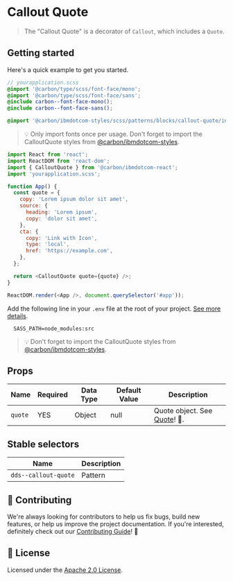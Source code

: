 # Callout Quote

> The "Callout Quote" is a decorator of `Callout`, which includes a `Quote`.

## Getting started

Here's a quick example to get you started.

```scss
// yourapplication.scss
@import '@carbon/type/scss/font-face/mono';
@import '@carbon/type/scss/font-face/sans';
@include carbon--font-face-mono();
@include carbon--font-face-sans();

@import '@carbon/ibmdotcom-styles/scss/patterns/blocks/callout-quote/index';
```

> 💡 Only import fonts once per usage. Don't forget to import the CalloutQuote
> styles from
> [@carbon/ibmdotcom-styles](https://github.com/carbon-design-system/ibm-dotcom-library/blob/master/packages/styles).

```javascript
import React from 'react';
import ReactDOM from 'react-dom';
import { CalloutQuote } from '@carbon/ibmdotcom-react';
import 'yourapplication.scss';

function App() {
  const quote = {
    copy: 'Lorem ipsum dolor sit amet',
    source: {
      heading: 'Lorem ipsum',
      copy: 'dolor sit amet',
    },
    cta: {
      copy: 'Link with Icon',
      type: 'local',
      href: 'https://example.com',
    },
  };

  return <CalloutQuote quote={quote} />;
}

ReactDOM.render(<App />, document.querySelector('#app'));
```

Add the following line in your `.env` file at the root of your project.
[See more details](https://github.com/carbon-design-system/ibm-dotcom-library/tree/master/packages/styles#usage).

```
  SASS_PATH=node_modules:src
```

> 💡 Don't forget to import the CalloutQuote styles from
> [@carbon/ibmdotcom-styles](https://github.com/carbon-design-system/ibm-dotcom-library/blob/master/packages/styles).

## Props

| Name    | Required | Data Type | Default Value | Description                                                                                                                                          |
| ------- | -------- | --------- | ------------- | ---------------------------------------------------------------------------------------------------------------------------------------------------- |
| `quote` | YES      | Object    | null          | Quote object. See [Quote](https://github.com/carbon-design-system/ibm-dotcom-library/blob/master/packages/react/src/components/Quote/README.md)! 👀. |

## Stable selectors

| Name                 | Description |
| -------------------- | ----------- |
| `dds--callout-quote` | Pattern     |

## 🙌 Contributing

We're always looking for contributors to help us fix bugs, build new features,
or help us improve the project documentation. If you're interested, definitely
check out our
[Contributing Guide](https://github.com/carbon-design-system/ibm-dotcom-library/blob/master/.github/CONTRIBUTING.md)!
👀

## 📝 License

Licensed under the
[Apache 2.0 License](https://github.com/carbon-design-system/ibm-dotcom-library/blob/master/LICENSE).
